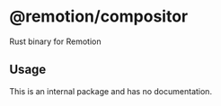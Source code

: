 # @remotion/compositor
 
Rust binary for Remotion
 
## Usage
 
This is an internal package and has no documentation.
